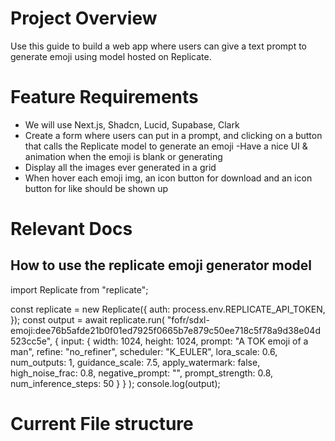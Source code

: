# Project Overview
Use this guide to build a web app where users can give a text prompt to generate emoji using model hosted on Replicate.

# Feature Requirements
- We will use Next.js, Shadcn, Lucid, Supabase, Clark
- Create a form where users can put in a prompt, and clicking on a button that calls the Replicate model to generate an emoji
-Have a nice UI & animation when the emoji is blank or generating
- Display all the images ever generated in a grid
- When hover each emoji img, an icon button for download and an icon button for like should be shown up

# Relevant Docs

## How to use the replicate emoji generator model
import Replicate from "replicate";

const replicate = new Replicate({
  auth: process.env.REPLICATE_API_TOKEN,
});
const output = await replicate.run(
  "fofr/sdxl-emoji:dee76b5afde21b0f01ed7925f0665b7e879c50ee718c5f78a9d38e04d523cc5e",
  {
    input: {
      width: 1024,
      height: 1024,
      prompt: "A TOK emoji of a man",
      refine: "no_refiner",
      scheduler: "K_EULER",
      lora_scale: 0.6,
      num_outputs: 1,
      guidance_scale: 7.5,
      apply_watermark: false,
      high_noise_frac: 0.8,
      negative_prompt: "",
      prompt_strength: 0.8,
      num_inference_steps: 50
    }
  }
);
console.log(output);

# Current File structure

